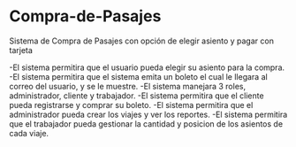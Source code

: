 # Compra-de-Pasajes
Sistema de Compra de Pasajes con opción de elegir asiento y pagar con tarjeta

-El sistema permitira que el usuario pueda elegir su asiento para la compra.
-El sistema permitira que el sistema emita un boleto el cual le llegara al correo del usuario, y se le muestre.
-El sistema manejara 3 roles, administrador, cliente y trabajador.
-El sistema permitira que el cliente pueda registrarse y comprar su boleto.
-El sistema permitira que el administrador pueda crear los viajes y ver los reportes.
-El sistema permitira que el trabajador pueda gestionar la cantidad y posicion de los asientos de cada viaje.
